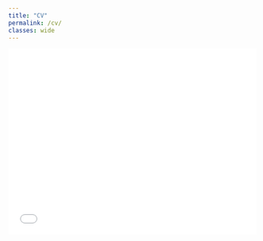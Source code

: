 ```yaml
---
title: "CV"
permalink: /cv/
classes: wide
---
```


<embed src="/assets/files/Craske, Jonathan - CV - July 25.pdf" width="500" height="375" type="application/pdf">
